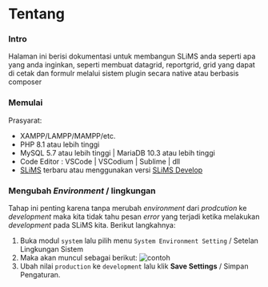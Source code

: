 # Tentang
### Intro
Halaman ini berisi dokumentasi untuk membangun SLiMS anda seperti apa yang anda inginkan, seperti membuat datagrid, reportgrid, grid yang dapat di cetak dan formulr melalui sistem plugin secara native atau berbasis composer

### Memulai
Prasyarat:
* XAMPP/LAMPP/MAMPP/etc.
* PHP 8.1 atau lebih tinggi
* MySQL 5.7 atau lebih tinggi | MariaDB 10.3 atau lebih tinggi
* Code Editor : VSCode | VSCodium | Sublime | dll
* [SLiMS](https://github.com/slims/slims9_bulian/releases) terbaru atau menggunakan versi [SLiMS Develop](https://github.com/slims/slims9_bulian/tree/develop)

### Mengubah *Environment* / lingkungan
Tahap ini penting karena tanpa merubah *environment* dari *prodcution* ke *development* maka kita tidak tahu pesan *error* yang terjadi ketika melakukan *development* pada SLiMS kita. Berikut langkahnya:
1. Buka modul ``` system ``` lalu pilih menu ``` System Environment Setting ``` / Setelan Lingkungan Sistem
2. Maka akan muncul sebagai berikut: ![contoh](/img/plugin-01-env-change.png)
3. Ubah nilai ``` production ``` ke ``` development ``` lalu klik **Save Settings** /  Simpan Pengaturan.
